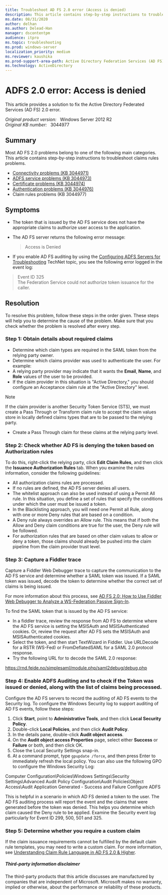 ```yaml
---
title: Troubleshoot AD FS 2.0 error (Access is denied)
description: This article contains step-by-step instructions to troubleshoot claims rules problems.
ms.date: 08/31/2020
author: delhan
ms.author: Delead-Han
manager: dscontentpm
audience: itpro
ms.topic: troubleshooting
ms.prod: windows-server
localization_priority: medium
ms.reviewer: kaushika
ms.prod-support-area-path: Active Directory Federation Services (AD FS)
ms.technology: ActiveDirectory
---
```

# ADFS 2.0 error: Access is denied

This article provides a solution to fix the Active Directory Federated Services (AD FS) 2.0 error.

_Original product version:_ &nbsp; Windows Server 2012 R2  
_Original KB number:_ &nbsp; 3044977

## Summary

Most AD FS 2.0 problems belong to one of the following main categories. This article contains step-by-step instructions to troubleshoot claims rules problems.

- [Connectivity problems (KB 3044971)](https://support.microsoft.com/help/3044971) 
- [ADFS service problems (KB 3044973)](https://support.microsoft.com/help/3044973) 
- [Certificate problems (KB 3044974)](https://support.microsoft.com/help/3044974) 
- [Authentication problems (KB 3044976)](https://support.microsoft.com/help/3044976) 
- Claim rules problems (KB 3044977) 

## Symptoms

- The token that is issued by the AD FS service does not have the appropriate claims to authorize user access to the application.
- The AD FS server returns the following error message:

    > Access is Denied

- If you enable AD FS auditing by using the [Configuring ADFS Servers for Troubleshooting](https://technet.microsoft.com/library/cc738766%28v=ws.10%29.aspx) TechNet topic, you see the following error logged in the event log:

> Event ID 325  
> The Federation Service could not authorize token issuance for the caller.

## Resolution

To resolve this problem, follow these steps in the order given. These steps will help you to determine the cause of the problem. Make sure that you check whether the problem is resolved after every step.

### Step 1: Obtain details about required claims


- Determine which claim types are required in the SAML token from the relying party owner.
- Determine which claims provider was used to authenticate the user.
 For example: 
- A relying party provider may indicate that it wants the **Email**, **Name**, and **Role**  values of the user to be provided.
- If the claim provider in this situation is "Active Directory," you should configure an Acceptance claim rule at the "Active Directory" level.

> [!NOTE]
> If the claim provider is another Security Token Service (STS), we must create a Pass Through or Transform claim rule to accept the claim values store in locally defined claims types that are to be passed to the relying party.
- Create a Pass Through claim for these claims at the relying party level.


### Step 2: Check whether AD FS is denying the token based on Authorization rules

To do this, right-click the relying party, click **Edit Claim Rules**, and then click the **Issuance Authorization Rules** tab. When you examine the rules information, consider the following guidelines:
- All authorization claims rules are processed.
- If no rules are defined, the AD FS server denies all users.
- The whitelist approach can also be used instead of using a Permit All rule. In this situation, you define a set of rules that specify the conditions under which the user must be issued a token.
- In the Blacklisting approach, you will need one Permit all Rule, along with one or more Deny rules that are based on a condition.
- A Deny rule always overrides an Allow rule. This means that if both the Allow and Deny claim conditions are true for the user, the Deny rule will be followed.
- For authorization rules that are based on other claim values to allow or deny a token, those claims should already be pushed into the claim pipeline from the claim provider trust level.


### Step 3: Capture a Fiddler trace

Capture a Fiddler Web Debugger trace to capture the communication to the AD FS service and determine whether a SAML token was issued. If a SAML token was issued, decode the token to determine whether the correct set of claims is being issued.

For more information about this process, see [AD FS 2.0: How to Use Fiddler Web Debugger to Analyze a WS-Federation Passive Sign-In](https://social.technet.microsoft.com/wiki/contents/articles/3286.ad-fs-2-0-how-to-use-fiddler-web-debugger-to-analyze-a-ws-federation-passive-sign-in.aspx).

To find the SAML token that is issued by the AD FS service:
- In a fiddler trace, review the response from AD FS to determine where the AD FS service is setting the MSISAuth and MSISAuthenticated cookies. Or, review the request after AD FS sets the MSISAuth and MSISAuthenticated cookies.
- Select the token, and then start TextWizard in Fiddler. Use URLDecode for a RSTR (WS-Fed) or FromDeflatedSAML for a SAML 2.0 protocol response.
- Try the following URL for to decode the SAML 2.0 response:

https://rnd.feide.no/simplesaml/module.php/saml2debug/debug.php
 

### Step 4: Enable ADFS Auditing and to check if the Token was issued or denied, along with the list of claims being processed.

Configure the AD FS servers to record the auditing of AD FS events to the Security log. To configure the Windows Security log to support auditing of AD FS events, follow these steps:
1. Click **Start**, point to **Administrative Tools**, and then click **Local Security Policy**.
2. Double-click **Local Policies**, and then click **Audit Policy**.
3. In the details pane, double-click **Audit object access**.
4. On the **Audit object access Properties** page, select either **Success** or **Failure** or both, and then click OK.
5. Close the Local Security Settings snap-in.
6. At a command prompt, type `gpupdate /force`, and then press Enter to immediately refresh the local policy. You can also use the following GPO to configure the Windows Security Log:

Computer Configuration\Policies\Windows Settings\Security Settings\Advanced Audit Policy Configuration\Audit Policies\Object Access\Audit Application Generated - Success and Failure Configure ADFS 

This is helpful in a scenario in which AD FS denied a token to the user. The AD FS auditing process will report the event and the claims that were generated before the token was denied. This helps you determine which claim caused the Deny rule to be applied. Examine the Security event log particularly for Event ID 299, 500, 501 and 325. 

### Step 5: Determine whether you require a custom claim

If the claim issuance requirements cannot be fulfilled by the default claim rule templates, you may need to write a custom claim. For more information, see [Understanding Claim Rule Language in AD FS 2.0 & Higher](https://social.technet.microsoft.com/wiki/contents/articles/4792.understanding-claim-rule-language-in-ad-fs-2-0-higher.aspx).

##### Third-party information disclaimer

The third-party products that this article discusses are manufactured by companies that are independent of Microsoft. Microsoft makes no warranty, implied or otherwise, about the performance or reliability of these products.
